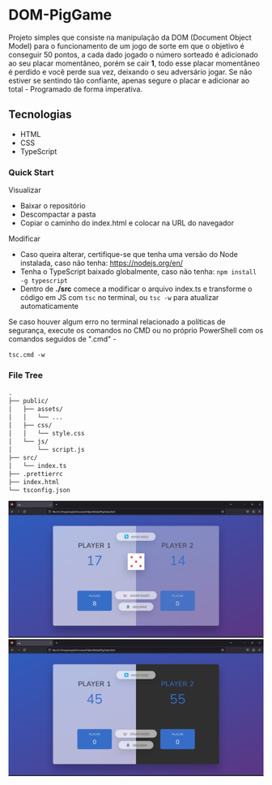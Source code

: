 # DOM-PigGame

Projeto simples que consiste na manipulação da DOM (Document Object Model) para o funcionamento de um jogo de sorte em que o objetivo é conseguir 50 pontos, 
a cada dado jogado o número sorteado é adicionado ao seu placar momentâneo, porém se cair **1**, todo esse placar momentâneo é perdido 
e você perde sua vez, deixando o seu adversário jogar. Se não estiver se sentindo tão confiante, apenas segure o placar e adicionar ao 
total - Programado de forma imperativa.

## Tecnologias
* HTML
* CSS
* TypeScript

### Quick Start
Visualizar
* Baixar o repositório
* Descompactar a pasta
* Copiar o caminho do index.html e colocar na URL do navegador

Modificar
* Caso queira alterar, certifique-se que tenha uma versão do Node instalada, caso não tenha: https://nodejs.org/en/
* Tenha o TypeScript baixado globalmente, caso não tenha: `npm install -g typescript`
* Dentro de **./src** comece a modificar o arquivo index.ts e transforme o código em JS com `tsc` no terminal, ou `tsc -w` para atualizar automaticamente

Se caso houver algum erro no terminal relacionado a políticas de segurança, execute os comandos no CMD ou no próprio PowerShell com os comandos seguidos de 
".cmd" - 
```
tsc.cmd -w
```

### File Tree
```
.
├── public/
│   ├── assets/
│   │   └── ...
│   ├── css/
│   │   └── style.css
│   └── js/
│       └── script.js
├── src/
│   └── index.ts
├── .prettierrc
├── index.html
└── tsconfig.json
```

!["jogo em andamento... screenshot"](.github/pig1.png)
!["player 2 ganhou screenshot"](.github/pig2.png)
